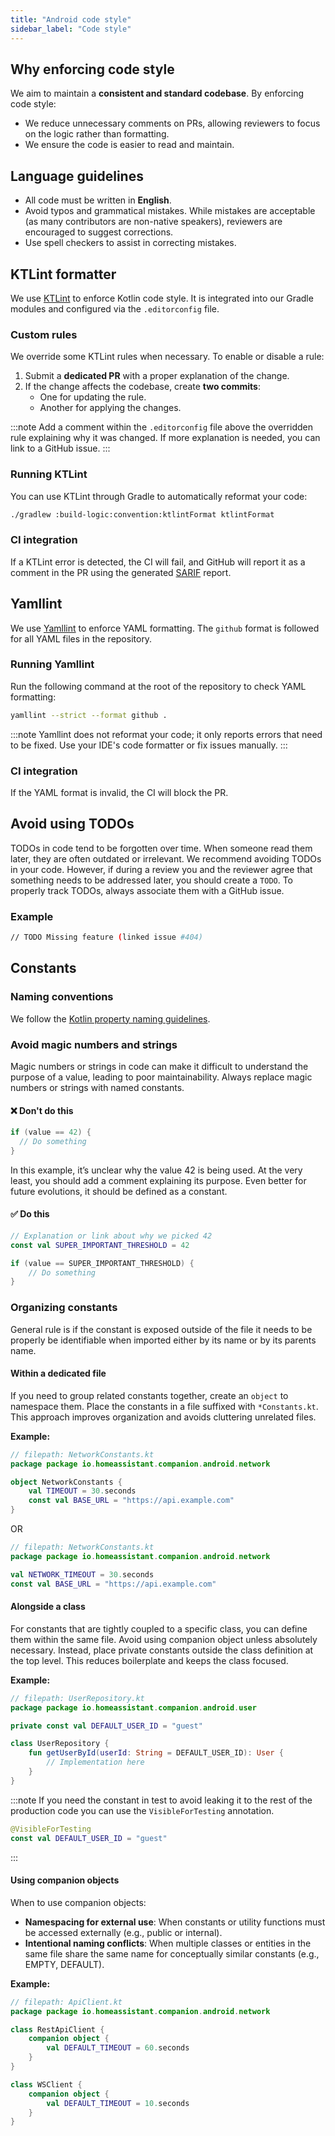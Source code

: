 ```yaml
---
title: "Android code style"
sidebar_label: "Code style"
---
```


## Why enforcing code style

We aim to maintain a **consistent and standard codebase**. By enforcing code style:

- We reduce unnecessary comments on PRs, allowing reviewers to focus on the logic rather than formatting.
- We ensure the code is easier to read and maintain.

## Language guidelines

- All code must be written in **English**.
- Avoid typos and grammatical mistakes. While mistakes are acceptable (as many contributors are non-native speakers), reviewers are encouraged to suggest corrections.
- Use spell checkers to assist in correcting mistakes.

## KTLint formatter

We use [KTLint](https://pinterest.github.io/ktlint) to enforce Kotlin code style. It is integrated into our Gradle modules and configured via the `.editorconfig` file.

### Custom rules

We override some KTLint rules when necessary. To enable or disable a rule:

  1. Submit a **dedicated PR** with a proper explanation of the change.
  2. If the change affects the codebase, create **two commits**:
     - One for updating the rule.
     - Another for applying the changes.

:::note
Add a comment within the `.editorconfig` file above the overridden rule explaining why it was changed. If more explanation is needed, you can link to a GitHub issue.
:::

### Running KTLint

You can use KTLint through Gradle to automatically reformat your code:

```bash
./gradlew :build-logic:convention:ktlintFormat ktlintFormat
```

### CI integration

If a KTLint error is detected, the CI will fail, and GitHub will report it as a comment in the PR using the generated [SARIF](/docs/android/tips/sarif_reports.md) report.

## Yamllint

We use [Yamllint](https://github.com/adrienverge/yamllint) to enforce YAML formatting. The `github` format is followed for all YAML files in the repository.

### Running Yamllint

Run the following command at the root of the repository to check YAML formatting:

```bash
yamllint --strict --format github .
```

:::note
Yamllint does not reformat your code; it only reports errors that need to be fixed. Use your IDE's code formatter or fix issues manually.
:::

### CI integration

If the YAML format is invalid, the CI will block the PR.

## Avoid using TODOs

TODOs in code tend to be forgotten over time. When someone read them later, they are often outdated or irrelevant. We recommend avoiding TODOs in your code. However, if during a review you and the reviewer agree that something needs to be addressed later, you should create a `TODO`. To properly track TODOs, always associate them with a GitHub issue.

### Example

```bash
// TODO Missing feature (linked issue #404)
```

## Constants

### Naming conventions

We follow the [Kotlin property naming guidelines](https://kotlinlang.org/docs/coding-conventions.html#property-names).

### Avoid magic numbers and strings

Magic numbers or strings in code can make it difficult to understand the purpose of a value, leading to poor maintainability. Always replace magic numbers or strings with named constants.

#### ❌ Don't do this

```kotlin
if (value == 42) {
  // Do something
}
```

In this example, it’s unclear why the value 42 is being used. At the very least, you should add a comment explaining its purpose. Even better for future evolutions, it should be defined as a constant.

#### ✅ Do this

```kotlin
// Explanation or link about why we picked 42
const val SUPER_IMPORTANT_THRESHOLD = 42

if (value == SUPER_IMPORTANT_THRESHOLD) {
    // Do something
}
```

### Organizing constants

General rule is if the constant is exposed outside of the file it needs to be properly be identifiable when imported either by its name or by its parents name.

#### Within a dedicated file

If you need to group related constants together, create an `object` to namespace them. Place the constants in a file suffixed with `*Constants.kt`. This approach improves organization and avoids cluttering unrelated files.

**Example:**

```kotlin
// filepath: NetworkConstants.kt
package package io.homeassistant.companion.android.network

object NetworkConstants {
    val TIMEOUT = 30.seconds
    const val BASE_URL = "https://api.example.com"
}
```

OR

```kotlin
// filepath: NetworkConstants.kt
package package io.homeassistant.companion.android.network

val NETWORK_TIMEOUT = 30.seconds
const val BASE_URL = "https://api.example.com"
```

#### Alongside a class

For constants that are tightly coupled to a specific class, you can define them within the same file. Avoid using companion object unless absolutely necessary. Instead, place private constants outside the class definition at the top level. This reduces boilerplate and keeps the class focused.

**Example:**

```kotlin
// filepath: UserRepository.kt
package package io.homeassistant.companion.android.user

private const val DEFAULT_USER_ID = "guest"

class UserRepository {
    fun getUserById(userId: String = DEFAULT_USER_ID): User {
        // Implementation here
    }
}
```

:::note
If you need the constant in test to avoid leaking it to the rest of the production code you can use the `VisibleForTesting` annotation.

```kotlin
@VisibleForTesting
const val DEFAULT_USER_ID = "guest"
```

:::

#### Using companion objects

When to use companion objects:

- **Namespacing for external use**: When constants or utility functions must be accessed externally (e.g., public or internal).
- **Intentional naming conflicts**: When multiple classes or entities in the same file share the same name for conceptually similar constants (e.g., EMPTY, DEFAULT).

**Example:**

```kotlin
// filepath: ApiClient.kt
package package io.homeassistant.companion.android.network

class RestApiClient {
    companion object {
        val DEFAULT_TIMEOUT = 60.seconds
    }
}

class WSClient {
    companion object {
        val DEFAULT_TIMEOUT = 10.seconds
    }
}
```
